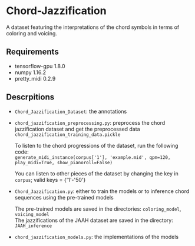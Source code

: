 # Chord-Jazzification
A dataset featuring the interpretations of the chord symbols in terms of coloring and voicing.

## Requirements
* tensorflow-gpu 1.8.0 <br />
* numpy 1.16.2 <br />
* pretty_midi 0.2.9 <br />


## Descrpitions
* `Chord_Jazzification_Dataset`: the annotations
* `chord_jazzification_preprocessing.py`: preprocess the chord jazzification dataset and get the preprocessed data `chord_jazzification_training_data.pickle`
   
   To listen to the chord progressions of the dataset, run the following code: <br />
	 ```generate_midi_instance(corpus['1'], 'example.mid', qpm=120, play_midi=True, show_pianoroll=False)```

   You can listen to other pieces of the dataset by changing the key in `corpus`; valid keys = {'1'-'50'}

* `Chord_Jazzification.py`: either to train the models or to inference chord sequences using the pre-trained models

   The pre-trained models are saved in the directories: `coloring_model`, `voicing_model` <br />
   The jazzifications of the JAAH dataset are saved in the directory: `JAAH_inference`

* `chord_jazzification_models.py`: the implementations of the models
